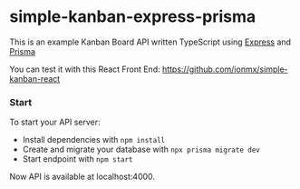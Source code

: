 # simple-kanban-express-prisma

This is an example Kanban Board API written TypeScript using [Express](https://expressjs.com/) and [Prisma](https://www.prisma.io/)

You can test it with this React Front End: https://github.com/ionmx/simple-kanban-react

### Start
To start your API server:

- Install dependencies with `npm install`
- Create and migrate your database with `npx prisma migrate dev`
- Start endpoint with `npm start`

Now API is available at localhost:4000.
